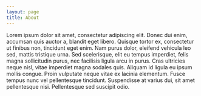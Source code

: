 ```yaml
---
layout: page
title: About
---
```


Lorem ipsum dolor sit amet, consectetur adipiscing elit. Donec dui enim, accumsan quis auctor a, blandit eget libero. Quisque tortor ex, consectetur ut finibus non, tincidunt eget enim. Nam purus dolor, eleifend vehicula leo sed, mattis tristique urna. Sed scelerisque, elit eu tempus imperdiet, felis magna sollicitudin purus, nec facilisis ligula arcu in purus. Cras ultricies neque nisl, vitae imperdiet magna sodales quis. Aliquam id ligula eu ipsum mollis congue. Proin vulputate neque vitae ex lacinia elementum. Fusce tempus nunc vel pellentesque tincidunt. Suspendisse at varius dui, sit amet pellentesque nisi. Pellentesque sed suscipit odio.
